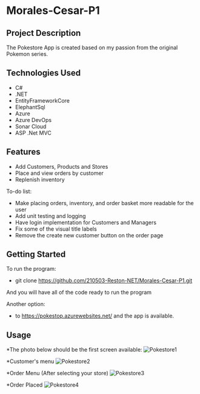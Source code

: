 # Morales-Cesar-P1

## Project Description

The Pokestore App is created based on my passion from the original Pokemon series.

## Technologies Used

* C#
* .NET
* EntityFrameworkCore
* ElephantSql
* Azure
* Azure DevOps
* Sonar Cloud
* ASP .Net MVC

## Features

* Add Customers, Products and Stores
* Place and view orders by customer
* Replenish inventory

To-do list:
* Make placing orders, inventory, and order basket more readable for the user
* Add unit testing and logging 
* Have login implementation for Customers and Managers
* Fix some of the visual title labels
* Remove the create new customer button on the order page

## Getting Started

To run the program:
* git clone https://github.com/210503-Reston-NET/Morales-Cesar-P1.git

And you will have all of the code ready to run the program

Another option:
* to https://pokestop.azurewebsites.net/ and the app is available.

## Usage
*The photo below should be the first screen available:
![Pokestore1](https://user-images.githubusercontent.com/83565973/121634514-522cf200-ca4a-11eb-9d1e-117c700b6299.PNG)

*Customer's menu 
![Pokestore2](https://user-images.githubusercontent.com/83565973/121634896-00389c00-ca4b-11eb-960b-0d62d616f162.PNG)
 
*Order Menu (After selecting your store)
![Pokestore3](https://user-images.githubusercontent.com/83565973/121635096-4aba1880-ca4b-11eb-89be-7d69d496ef4b.PNG)

*Order Placed 
![Pokestore4](https://user-images.githubusercontent.com/83565973/121635249-8c4ac380-ca4b-11eb-9908-2f3960e73f56.PNG)

